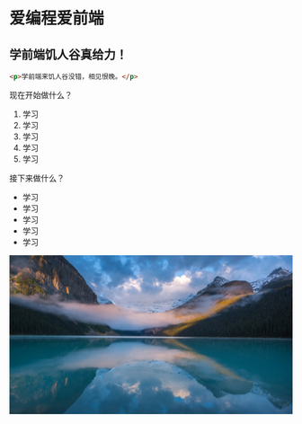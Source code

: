# 爱编程爱前端

## 学前端饥人谷真给力！

```html
<p>学前端来饥人谷没错，相见恨晚。</p>
```

现在开始做什么？

1. 学习
2. 学习
3. 学习
4. 学习
5. 学习

接下来做什么？

* 学习
* 学习
* 学习
* 学习
* 学习

![一张图片](6.jpg)